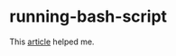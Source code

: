 # running-bash-script

This [article](https://www.cyberciti.biz/faq/how-to-execute-a-shell-script-in-linux/) helped me.
